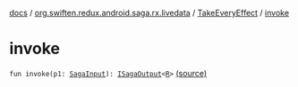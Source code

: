 [docs](../../index.md) / [org.swiften.redux.android.saga.rx.livedata](../index.md) / [TakeEveryEffect](index.md) / [invoke](./invoke.md)

# invoke

`fun invoke(p1: `[`SagaInput`](../../org.swiften.redux.saga.common/-saga-input/index.md)`): `[`ISagaOutput`](../../org.swiften.redux.saga.common/-i-saga-output/index.md)`<`[`R`](index.md#R)`>` [(source)](https://github.com/protoman92/KotlinRedux/tree/master/android/android-livedata-rx-saga/src/main/java/org/swiften/redux/android/saga/rx/livedata/TakeEveryEffect.kt#L23)